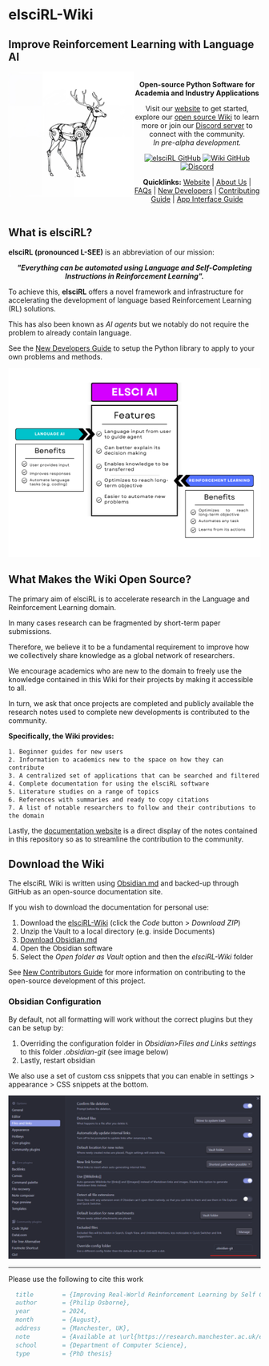 # elsciRL-Wiki
## Improve Reinforcement Learning with Language AI

<a href="https://elsci.org"><img src="https://raw.githubusercontent.com/pdfosborne/elsciRL-Wiki/refs/heads/main/Resources/images/elsciRL_logo_stag_outline.jpg" align="left" height="250" width="250" ></a>

<div align="center">

<br>
<b>Open-source Python Software for Academia and Industry Applications</b>

Visit our <a href="https://elsci.org">website</a> to get started, explore our <a href="https://github.com/pdfosborne/elsciRL-Wiki">open source Wiki</a> to learn more or join our <a href="https://discord.gg/GgaqcrYCxt">Discord server</a> to connect with the community.
<br>
<i>In pre-alpha development.</i>
<p> </p>
</div>

<div align="center">

<a href="https://github.com/pdfosborne/elsciRL">![elsciRL GitHub](https://img.shields.io/github/stars/pdfosborne/elsciRL?style=for-the-badge&logo=github&label=elsciRL&link=https%3A%2F%2Fgithub.com%2Fpdfosborne%2FelsciRL)</a> <a href="https://github.com/pdfosborne/elsciRL-Wiki">![Wiki GitHub](https://img.shields.io/github/stars/pdfosborne/elsciRL-Wiki?style=for-the-badge&logo=github&label=elsciRL-Wiki&link=https%3A%2F%2Fgithub.com%2Fpdfosborne%2FelsciRL-Wiki)</a> <a href="https://discord.gg/GgaqcrYCxt">![Discord](https://img.shields.io/discord/1310579689315893248?style=for-the-badge&logo=discord&label=Discord&link=https%3A%2F%2Fdiscord.com%2Fchannels%2F1184202186469683200%2F1184202186998173878)</a>

<b>Quicklinks:</b> [Website](https://elsci.org) | [About Us](<./About Us>) | [FAQs](<./FAQs>) | [New Developers](<./New Developers>) | [Contributing Guide](<./Become a Contributor>) | [App Interface Guide](<./App Interface Guide>)
<br>
<br>
</div>

## What is elsciRL?

**elsciRL (pronounced L-SEE)** is an abbreviation of our mission: 

<div align="center">
 <b><i>"Everything can be automated using Language and Self-Completing Instructions in Reinforcement Learning".</i></b>
</div>

To achieve this, **elsciRL** offers a novel framework and infrastructure for accelerating the development of language based Reinforcement Learning (RL) solutions.

This has also been known as *AI agents* but we notably do not require the problem to already contain language.

See the [New Developers Guide](https://elsci.org/New+Developers) to setup the Python library to apply to your own problems and methods. 

<div align="center">
	<img src="https://github.com/pdfosborne/elsciRL-Wiki/raw/main/Resources/images/elsciRL-key-benefits-alt3-transparent.png?raw=true" />
</div>

## What Makes the Wiki Open Source? 

The primary aim of elsciRL is to accelerate research in the Language and Reinforcement Learning domain. 

In many cases research can be fragmented by short-term paper submissions. 

Therefore, we believe it to be a fundamental requirement to improve how we collectively share knowledge as a global network of researchers. 

We encourage academics who are new to the domain to freely use the knowledge contained in this Wiki for their projects by making it accessible to all. 

In turn, we ask that once projects are completed and publicly available the research notes used to complete new developments is contributed to the community. 

**Specifically, the Wiki provides:**

	1. Beginner guides for new users
	2. Information to academics new to the space on how they can contribute
	3. A centralized set of applications that can be searched and filtered
	4. Complete documentation for using the elsciRL software
	5. Literature studies on a range of topics
	6. References with summaries and ready to copy citations
	7. A list of notable researchers to follow and their contributions to the domain

Lastly, the [documentation website](https://elsci.org/) is a direct display of the notes contained in this repository so as to streamline the contribution to the community.


## Download the Wiki

The elsciRL Wiki is written using [Obsidian.md](https://obsidian.md/) and backed-up through GitHub as an open-source documentation site. 

If you wish to download the documentation for personal use:

1. Download the [elsciRL-Wiki](https://github.com/pdfosborne/elsciRL-Wiki/tree/main) (click the *Code* button > *Download ZIP*)
2. Unzip the Vault to a local directory (e.g. inside Documents)
3. [Download Obsidian.md](https://obsidian.md/download)
4. Open the Obsidian software
5. Select the *Open folder as Vault* option and then the *elsciRL-Wiki* folder 

See [New Contributors Guide](https://elsci.org/Become+a+Contributor) for more information on contributing to the open-source development of this project.

### Obsidian Configuration

By default, not all formatting will work without the correct plugins but they can be setup by:
1. Overriding the configuration folder in *Obsidian>Files and Links settings* to this folder *.obsidian-git* (see image below)
2. Lastly, restart obsidian

We also use a set of custom css snippets that you can enable in settings > appearance > CSS snippets at the bottom.

![osbsidian\_settings](https://raw.githubusercontent.com/pdfosborne/elsciRL-Wiki/refs/heads/main/Documentation/0%20-%20Prerequisites/attachments/Obsidian%20settings.png)

--- 

Please use the following to cite this work

```bibtex
  title        = {Improving Real-World Reinforcement Learning by Self Completing Human Instructions on Rule Defined Language},  
  author       = {Philip Osborne},  
  year         = 2024,  
  month        = {August},  
  address      = {Manchester, UK},  
  note         = {Available at \url{https://research.manchester.ac.uk/en/studentTheses/improving-real-world-reinforcement-learning-by-self-completing-hu}},  
  school       = {Department of Computer Science},  
  type         = {PhD thesis}
```
